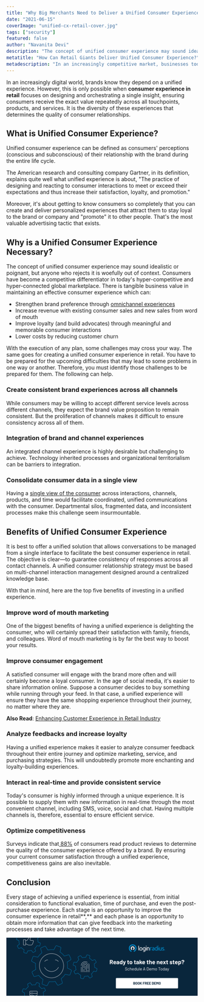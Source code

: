 ```yaml
---
title: "Why Big Merchants Need to Deliver a Unified Consumer Experience?"
date: "2021-06-15"
coverImage: "unified-cx-retail-cover.jpg"
tags: ["security"]
featured: false
author: "Navanita Devi"
description: "The concept of unified consumer experience may sound idealistic or poignant, but anyone who rejects it is woefully out of context. Consumers have become a competitive differentiator in today's hyper-competitive and hyper-connected global marketplace. There is tangible business value in maintaining an effective consumer experience."
metatitle: "How Can Retail Giants Deliver Unified Consumer Experience?"
metadescription: "In an increasingly competitive market, businesses today need to adopt a unified consumer experience in retail to get an edge over the competitors and thrive."
---
```


In an increasingly digital world, brands know they depend on a unified experience. However, this is only possible when **consumer experience in retail** focuses on designing and orchestrating a single insight, ensuring consumers receive the exact value repeatedly across all touchpoints, products, and services. It is the diversity of these experiences that determines the quality of consumer relationships.


## What is Unified Consumer Experience?

Unified consumer experience can be defined as consumers' perceptions (conscious and subconscious) of their relationship with the brand during the entire life cycle.

The American research and consulting company Gartner, in its definition, explains quite well what unified experience is about, "The practice of designing and reacting to consumer interactions to meet or exceed their expectations and thus increase their satisfaction, loyalty, and promotion."

Moreover, it's about getting to know consumers so completely that you can create and deliver personalized experiences that attract them to stay loyal to the brand or company and "promote" it to other people. That's the most valuable advertising tactic that exists.


## Why is a Unified Consumer Experience Necessary?

The concept of unified consumer experience may sound idealistic or poignant, but anyone who rejects it is woefully out of context. Consumers have become a competitive differentiator in today's hyper-competitive and hyper-connected global marketplace. There is tangible business value in maintaining an effective consumer experience which can:



*   Strengthen brand preference through [omnichannel experiences](https://www.loginradius.com/blog/fuel/omnichannel-customer-experience/)
*   Increase revenue with existing consumer sales and new sales from word of mouth
*   Improve loyalty (and build advocates) through meaningful and memorable consumer interactions
*   Lower costs by reducing customer churn

With the execution of any plan, some challenges may cross your way. The same goes for creating a unified consumer experience in retail. You have to be prepared for the upcoming difficulties that may lead to some problems in one way or another. Therefore, you must identify those challenges to be prepared for them. The following can help.


### Create consistent brand experiences across all channels

 While consumers may be willing to accept different service levels across different channels, they expect the brand value proposition to remain consistent. But the proliferation of channels makes it difficult to ensure consistency across all of them.


### Integration of brand and channel experiences

An integrated channel experience is highly desirable but challenging to achieve. Technology inherited processes and organizational territorialism can be barriers to integration.


### Consolidate consumer data in a single view

 Having a [single view of the consumer](https://www.loginradius.com/profile-management/) across interactions, channels, products, and time would facilitate coordinated, unified communications with the consumer. Departmental silos, fragmented data, and inconsistent processes make this challenge seem insurmountable.


## Benefits of Unified Consumer Experience

It is best to offer a unified solution that allows conversations to be managed from a single interface to facilitate the best consumer experience in retail. The objective is clear—to guarantee consistency of responses across all contact channels. A unified consumer relationship strategy must be based on multi-channel interaction management designed around a centralized knowledge base.

With that in mind, here are the top five benefits of investing in a unified experience.


### Improve word of mouth marketing

One of the biggest benefits of having a unified experience is delighting the consumer, who will certainly spread their satisfaction with family, friends, and colleagues. Word of mouth marketing is by far the best way to boost your results.


### Improve consumer engagement

A satisfied consumer will engage with the brand more often and will certainly become a loyal consumer. In the age of social media, it's easier to share information online. Suppose a consumer decides to buy something while running through your feed. In that case, a unified experience will ensure they have the same shopping experience throughout their journey, no matter where they are. 

**Also Read**: [Enhancing Customer Experience in Retail Industry](https://www.loginradius.com/blog/fuel/customer-experience-retail-industry/)


### Analyze feedbacks and increase loyalty

Having a unified experience makes it easier to analyze consumer feedback throughout their entire journey and optimize marketing, service, and purchasing strategies. This will undoubtedly promote more enchanting and loyalty-building experiences.


### Interact in real-time and provide consistent service

Today's consumer is highly informed through a unique experience. It is possible to supply them with new information in real-time through the most convenient channel, including SMS, voice, social and chat. Having multiple channels is, therefore, essential to ensure efficient service.


### Optimize competitiveness

Surveys indicate that[ 88%](https://searchengineland.com/88-consumers-trust-online-reviews-much-personal-recommendations-195803#:~:text=88%25%20Have%20Read%20Reviews%20To,85%25%20in%202013) of consumers read product reviews to determine the quality of the consumer experience offered by a brand. By ensuring your current consumer satisfaction through a unified experience, competitiveness gains are also inevitable.


## Conclusion 

Every stage of achieving a unified experience is essential, from initial consideration to functional evaluation, time of purchase, and even the post-purchase experience. Each stage is an opportunity to improve the consumer experience in retail**,** and each phase is an opportunity to obtain more information that can give feedback into the marketing processes and take advantage of the next time.

[![book-a-demo-loginradius](../../assets/book-a-demo-loginradius.png)](https://www.loginradius.com/book-a-demo/)